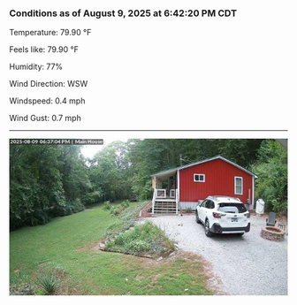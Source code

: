 ### Conditions as of August 9, 2025 at 6:42:20 PM CDT 

Temperature: 79.90 &deg;F

Feels like: 79.90 &deg;F

Humidity: 77%

Wind Direction: WSW

Windspeed: 0.4 mph

Wind Gust: 0.7 mph

---

<img src="./images/latest.jpeg"/>

